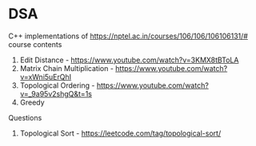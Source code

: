 # DSA
C++ implementations of https://nptel.ac.in/courses/106/106/106106131/# course contents


1) Edit Distance  - https://www.youtube.com/watch?v=3KMX8tBToLA
2) Matrix Chain Multiplication - https://www.youtube.com/watch?v=xWni5uErQhI
3) Topological Ordering - https://www.youtube.com/watch?v=_9a95v2shgQ&t=1s
4) Greedy



Questions 
1) Topological Sort - https://leetcode.com/tag/topological-sort/



